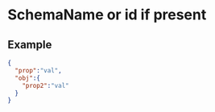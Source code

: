 # SchemaName or id if present

## Example 

``` json
{
  "prop":"val",
  "obj":{
    "prop2":"val"
  }
}
```

